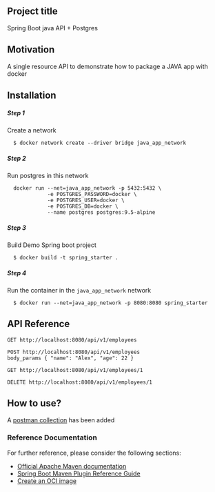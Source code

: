 ## Project title
Spring Boot java API + Postgres

## Motivation
A single resource API to demonstrate how to package a JAVA app with docker

## Installation

##### Step 1

Create a network

```
  $ docker network create --driver bridge java_app_network
```

##### Step 2

Run postgres in this network
```
  docker run --net=java_app_network -p 5432:5432 \
             -e POSTGRES_PASSWORD=docker \
             -e POSTGRES_USER=docker \
             -e POSTGRES_DB=docker \
             --name postgres postgres:9.5-alpine
```

##### Step 3

Build Demo Spring boot project

```
  $ docker build -t spring_starter .
```

##### Step 4

Run the container in the `java_app_network` network

```
  $ docker run --net=java_app_network -p 8080:8080 spring_starter
```

## API Reference
```
GET http://localhost:8080/api/v1/employees

POST http://localhost:8080/api/v1/employees
body_params { "name": "Alex", "age": 22 }

GET http://localhost:8080/api/v1/employees/1

DELETE http://localhost:8080/api/v1/employees/1
```

## How to use?

A [postman collection](docker_java_demo.postman_collection.json) has been added


### Reference Documentation
For further reference, please consider the following sections:

* [Official Apache Maven documentation](https://maven.apache.org/guides/index.html)
* [Spring Boot Maven Plugin Reference Guide](https://docs.spring.io/spring-boot/docs/2.3.4.RELEASE/maven-plugin/reference/html/)
* [Create an OCI image](https://docs.spring.io/spring-boot/docs/2.3.4.RELEASE/maven-plugin/reference/html/#build-image)